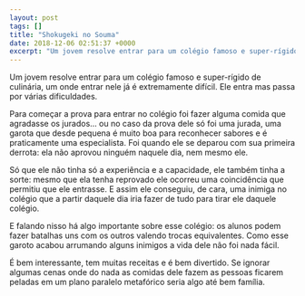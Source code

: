```yaml
---
layout: post
tags: []
title: "Shokugeki no Souma"
date: 2018-12-06 02:51:37 +0000
excerpt: "Um jovem resolve entrar para um colégio famoso e super-rígido de culinária, um onde entrar nele já é extremamente difícil. Ele entra mas..."
---
```


Um jovem resolve entrar para um colégio famoso e super-rígido de culinária, um onde entrar nele já é extremamente difícil. Ele entra mas passa por várias dificuldades.

Para começar a prova para entrar no colégio foi fazer alguma comida que agradasse os jurados… ou no caso da prova dele só foi uma jurada, uma garota que desde pequena é muito boa para reconhecer sabores e é praticamente uma especialista. Foi quando ele se deparou com sua primeira derrota: ela não aprovou ninguém naquele dia, nem mesmo ele.

Só que ele não tinha só a experiência e a capacidade, ele também tinha a sorte: mesmo que ela tenha reprovado ele ocorreu uma coincidência que permitiu que ele entrasse. E assim ele conseguiu, de cara, uma inimiga no colégio que a partir daquele dia iria fazer de tudo para tirar ele daquele colégio.

E falando nisso há algo importante sobre esse colégio: os alunos podem fazer batalhas uns com os outros valendo trocas equivalentes. Como esse garoto acabou arrumando alguns inimigos a vida dele não foi nada fácil.

É bem interessante, tem muitas receitas e é bem divertido. Se ignorar algumas cenas onde do nada as comidas dele fazem as pessoas ficarem peladas em um plano paralelo metafórico seria algo até bem família.